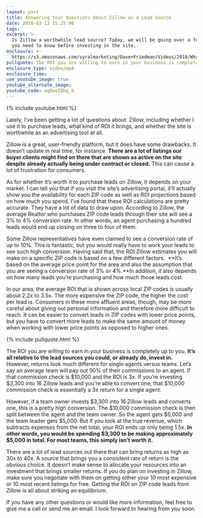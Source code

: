 ```yaml
---
layout: post
title: Answering Your Questions About Zillow as a Lead Source
date: 2018-03-12 15:25:00
tags:
excerpt: >-
  Is Zillow a worthwhile lead source? Today, we will be going over a few things
  you need to know before investing in the site.
enclosure: >-
  https://s3.amazonaws.com/vyralmarketing/Dave+Friedman/Videos/2018/What+Is+The+ROI+For+Zillow%253F+-+Charleston+%2526+Mt.+Pleasant+Real+Estate+Agent.mp4
pullquote: The ROI you are willing to earn in your business is completely up to you.
enclosure_type: video/mp4
enclosure_time:
use_youtube_image: true
youtube_alternate_image:
youtube_code: oq0wxIQbg_8
---
```


{% include youtube.html %}

Lately, I’ve been getting a lot of questions about  Zillow, including whether I use it to purchase leads, what kind of ROI it brings, and whether the site is worthwhile as an advertising tool at all.

Zillow is a great, user-friendly platform, but it does have some drawbacks. It doesn’t update in real time, for instance. **There are a lot of listings our buyer clients might find on there that are shown as active on the site despite already actually being under contract or closed.** This can cause a lot of frustration for consumers.

As for whether it’s worth it to purchase leads on Zillow, it depends on your market. I can tell you that if you visit the site’s advertising portal, it’ll actually show you the availability for each ZIP code as well as ROI projections based on how much you spend. I’ve found that these ROI calculations are pretty accurate. They have a lot of data to draw upon. According to Zillow, the average Realtor who purchases ZIP code leads through their site will see a 3% to 4% conversion rate. In other words, an agent purchasing a hundred leads would end up closing on three to four of them.

Some Zillow representatives have even claimed to see a conversion rate of up to 10%. This is fantastic, but you would really have to work your leads to see such high conversion. Having said that, the ROI Zillow estimates you will make on a specific ZIP code is based on a few different factors.  **It’s based on the average price point for the area and also the assumption that you are seeing a conversion rate of 3% or 4%.**In addition, it also depends on how many leads you’re purchasing and how much those leads cost.

In our area, the average ROI that is shown across local ZIP codes is usually about 2.2x to 3.5x. The more expensive the ZIP code, the higher the cost per lead is. Consumers in these more affluent areas, though, may be more careful about giving out personal information and therefore more difficult to reach. It can be easier to convert leads in ZIP codes with lower price points, but you have to convert more leads to make the same amount of money when working with lower price points as opposed to higher ones.

{% include pullquote.html %}

The ROI you are willing to earn in your business is completely up to you. **It’s all relative to the lead sources you could, or already do, invest in.** However, returns look much different for single agents versus teams. Let’s say an average team will pay out 50% of their commissions to an agent. If that commission check is $10,000 and the ROI is 3x. If you’re investing $3,300 into 16 Zillow leads and you’re able to convert one, that $10,000 commission check is essentially a 3x return for a single agent.

However, if a team owner invests $3,300 into 16 Zillow leads and converts one, this is a pretty high conversion. The $10,000 commission check is then split between the agent and the team owner. So the agent gets $5,000 and the team leader gets $5,000. But if you look at the true revenue, which subtracts expenses from the net total, your ROI ends up only being 1.5x. **In other words, you would be spending $3,300 to be making approximately $5,000 in total. For most teams, this simply isn’t worth it.**

There are a lot of lead sources out there that can bring returns as high as 30x to 40x. A source that brings you a consistent rate of return is the obvious choice. It doesn’t make sense to allocate your resources into an investment that brings smaller returns. If you do plan on investing in Zillow, make sure you negotiate with them on getting either your 10 most expensive or 10 most recent listings for free. Getting the ROI on ZIP code leads from Zillow is all about striking an equilibrium.

If you have any other questions or would like more information, feel free to give me a call or send me an email. I look forward to hearing from you soon.